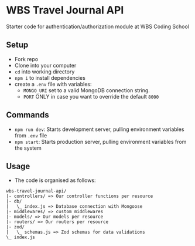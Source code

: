 # WBS Travel Journal API

Starter code for authentication/authorization module at WBS Coding School

## Setup

- Fork repo
- Clone into your computer
- `cd` into working directory
- `npm i` to install dependencies
- create a `.env` file with variables:
  - `MONGO_URI` set to a valid MongoDB connection string.
  - `PORT` ONLY in case you want to override the default `8000`

## Commands

- `npm run dev`: Starts development server, pulling environment variables from `.env` file
- `npm start`: Starts production server, pulling environment variables from the system

## Usage

- The code is organised as follows:

```
wbs-travel-journal-api/
|- controllers/ => Our controller functions per resource
|- db/
|   \_ index.js => Database connection with Mongoose
|- middlewares/ => custom middlewares
|- models/ => Our models per resource
|- routers/ => Our routers per resource
|- zod/
|   \_ schemas.js => Zod schemas for data validations
\_ index.js
```
